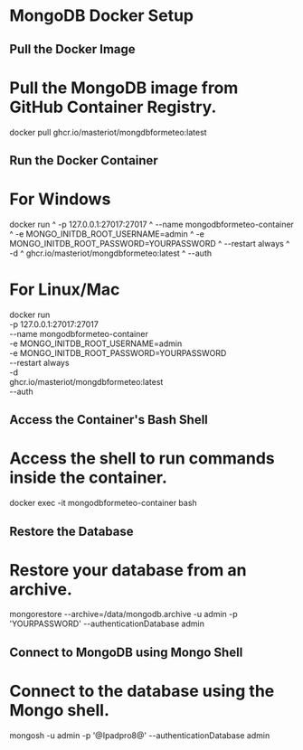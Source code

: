 # MongoDB Docker Setup

## Pull the Docker Image
# Pull the MongoDB image from GitHub Container Registry.
docker pull ghcr.io/masteriot/mongdbformeteo:latest

## Run the Docker Container
# For Windows
docker run ^
  -p 127.0.0.1:27017:27017 ^
  --name mongodbformeteo-container ^
  -e MONGO_INITDB_ROOT_USERNAME=admin ^
  -e MONGO_INITDB_ROOT_PASSWORD=YOURPASSWORD ^
  --restart always ^
  -d ^
  ghcr.io/masteriot/mongdbformeteo:latest ^
  --auth

# For Linux/Mac
docker run \
  -p 127.0.0.1:27017:27017 \
  --name mongodbformeteo-container \
  -e MONGO_INITDB_ROOT_USERNAME=admin \
  -e MONGO_INITDB_ROOT_PASSWORD=YOURPASSWORD \
  --restart always \
  -d \
  ghcr.io/masteriot/mongdbformeteo:latest \
  --auth

## Access the Container's Bash Shell
# Access the shell to run commands inside the container.
docker exec -it mongodbformeteo-container bash

## Restore the Database
# Restore your database from an archive.
mongorestore --archive=/data/mongodb.archive -u admin -p 'YOURPASSWORD' --authenticationDatabase admin

## Connect to MongoDB using Mongo Shell
# Connect to the database using the Mongo shell.
mongosh -u admin -p '@Ipadpro8@' --authenticationDatabase admin
